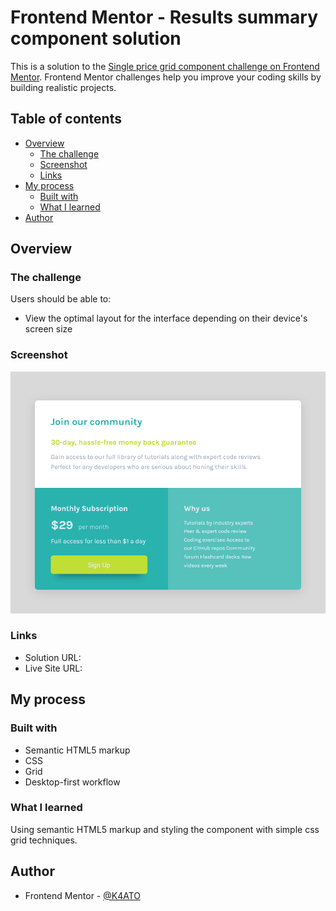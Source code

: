 # Frontend Mentor - Results summary component solution

This is a solution to the [Single price grid component challenge on Frontend Mentor](https://www.frontendmentor.io/challenges/single-price-grid-component-5ce41129d0ff452fec5abbbc). Frontend Mentor challenges help you improve your coding skills by building realistic projects.

## Table of contents

-   [Overview](#overview)
    -   [The challenge](#the-challenge)
    -   [Screenshot](#screenshot)
    -   [Links](#links)
-   [My process](#my-process)
    -   [Built with](#built-with)
    -   [What I learned](#what-i-learned)
-   [Author](#author)

## Overview

### The challenge

Users should be able to:

-   View the optimal layout for the interface depending on their device's screen size

### Screenshot

![](./screenshots/Screenshot%202023-03-14%20at%2022-45-36%20Frontend%20Mentor%20Single%20Price%20Grid%20Component.png)

### Links

-   Solution URL: [](https://www.frontendmentor.io/solutions/desktopfirst-solution-using-semantic-html-cssand-simple-grid-rvDyJcqDGo)
-   Live Site URL: [](https://single-price-grid-component-k4ato.netlify.app/)

## My process

### Built with

-   Semantic HTML5 markup
-   CSS
-   Grid
-   Desktop-first workflow

### What I learned

Using semantic HTML5 markup and styling the component with simple css grid techniques.

## Author

-   Frontend Mentor - [@K4ATO](https://www.frontendmentor.io/profile/K4ATO)
